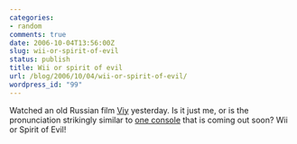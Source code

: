 ```yaml
---
categories:
- random
comments: true
date: 2006-10-04T13:56:00Z
slug: wii-or-spirit-of-evil
status: publish
title: Wii or spirit of evil
url: /blog/2006/10/04/wii-or-spirit-of-evil/
wordpress_id: "99"
---
```


Watched an old Russian film [Viy](http://en.wikipedia.org/wiki/Viy_%28film%29) yesterday. Is it just me, or is the pronunciation strikingly similar to [one console](http://en.wikipedia.org/wiki/Wii) that is coming out soon? Wii or Spirit of Evil!
